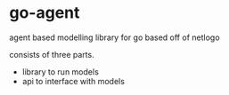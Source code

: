 # go-agent

agent based modelling library for go based off of netlogo

consists of three parts. 
- library to run models
- api to interface with models